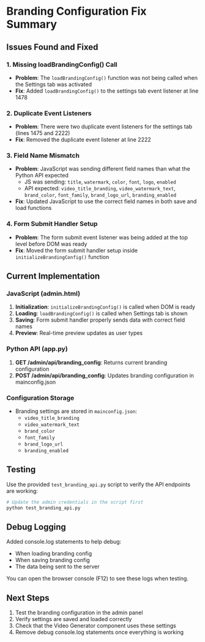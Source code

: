 # Branding Configuration Fix Summary

## Issues Found and Fixed

### 1. **Missing loadBrandingConfig() Call**
- **Problem**: The `loadBrandingConfig()` function was not being called when the Settings tab was activated
- **Fix**: Added `loadBrandingConfig()` to the settings tab event listener at line 1478

### 2. **Duplicate Event Listeners**
- **Problem**: There were two duplicate event listeners for the settings tab (lines 1475 and 2222)
- **Fix**: Removed the duplicate event listener at line 2222

### 3. **Field Name Mismatch**
- **Problem**: JavaScript was sending different field names than what the Python API expected
  - JS was sending: `title`, `watermark`, `color`, `font`, `logo`, `enabled`
  - API expected: `video_title_branding`, `video_watermark_text`, `brand_color`, `font_family`, `brand_logo_url`, `branding_enabled`
- **Fix**: Updated JavaScript to use the correct field names in both save and load functions

### 4. **Form Submit Handler Setup**
- **Problem**: The form submit event listener was being added at the top level before DOM was ready
- **Fix**: Moved the form submit handler setup inside `initializeBrandingConfig()` function

## Current Implementation

### JavaScript (admin.html)
1. **Initialization**: `initializeBrandingConfig()` is called when DOM is ready
2. **Loading**: `loadBrandingConfig()` is called when Settings tab is shown
3. **Saving**: Form submit handler properly sends data with correct field names
4. **Preview**: Real-time preview updates as user types

### Python API (app.py)
1. **GET /admin/api/branding_config**: Returns current branding configuration
2. **POST /admin/api/branding_config**: Updates branding configuration in mainconfig.json

### Configuration Storage
- Branding settings are stored in `mainconfig.json`:
  - `video_title_branding`
  - `video_watermark_text`
  - `brand_color`
  - `font_family`
  - `brand_logo_url`
  - `branding_enabled`

## Testing

Use the provided `test_branding_api.py` script to verify the API endpoints are working:

```bash
# Update the admin credentials in the script first
python test_branding_api.py
```

## Debug Logging

Added console.log statements to help debug:
- When loading branding config
- When saving branding config
- The data being sent to the server

You can open the browser console (F12) to see these logs when testing.

## Next Steps

1. Test the branding configuration in the admin panel
2. Verify settings are saved and loaded correctly
3. Check that the Video Generator component uses these settings
4. Remove debug console.log statements once everything is working